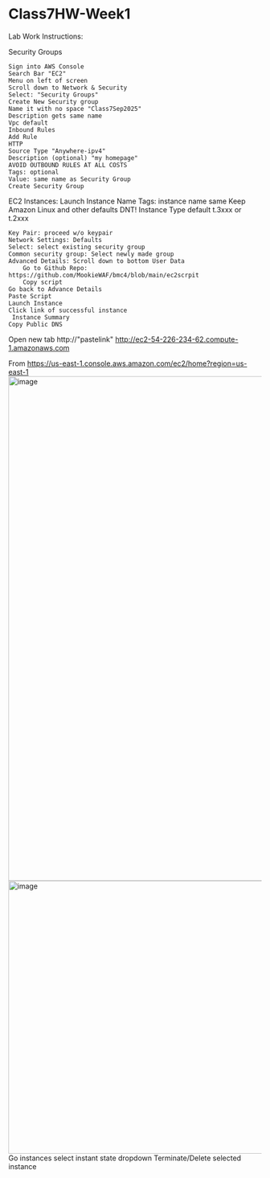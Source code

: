 # Class7HW-Week1
Lab Work Instructions:

Security Groups

	Sign into AWS Console
	Search Bar "EC2"
	Menu on left of screen
	Scroll down to Network & Security
	Select: "Security Groups"
	Create New Security group
	Name it with no space "Class7Sep2025"
	Description gets same name
	Vpc default
	Inbound Rules
	Add Rule
	HTTP
	Source Type "Anywhere-ipv4"
	Description (optional) "my homepage"
	AVOID OUTBOUND RULES AT ALL COSTS
	Tags: optional
	Value: same name as Security Group
	Create Security Group
EC2
	Instances: Launch Instance
	Name Tags: instance name same
	Keep Amazon Linux and other defaults DNT!
	Instance Type default t.3xxx or t.2xxx
	
	Key Pair: proceed w/o keypair
	Network Settings: Defaults
	Select: select existing security group
	Common security group: Select newly made group
	Advanced Details: Scroll down to bottom User Data
		Go to Github Repo: https://github.com/MookieWAF/bmc4/blob/main/ec2scrpit
		Copy script
	Go back to Advance Details
	Paste Script
	Launch Instance
	Click link of successful instance
	 Instance Summary
	Copy Public DNS
Open new tab http://"pastelink"
http://ec2-54-226-234-62.compute-1.amazonaws.com

From <https://us-east-1.console.aws.amazon.com/ec2/home?region=us-east-1> <img width="733" height="1004" alt="image" src="https://github.com/user-attachments/assets/74f64f38-530d-4bff-98d2-f3aac7bbaeac" />
<img width="525" height="543" alt="image" src="https://github.com/user-attachments/assets/e8cf2d66-7482-4484-9059-3cadfc1c0eeb" />
Go instances
select instant state dropdown
Terminate/Delete selected instance
